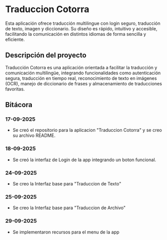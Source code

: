 # Traduccion Cotorra
Esta aplicación ofrece traducción multilingue con login seguro, traducción de texto, imagen y diccionario. Su diseño es rápido, intuitivo y accesible, facilitando la comunicación en distintos idiomas de forma sencilla y eficiente.
## Descripción del proyecto
Traducción Cotorra es una aplicación orientada a facilitar la traducción y comunicación multilingüe, integrando funcionalidades como autenticación segura, traducción en tiempo real, reconocimiento de texto en imágenes (OCR), manejo de diccionario de frases y almacenamiento de traducciones favoritas.
## Bitácora
### 17-09-2025
- Se creó el repositorio para la aplicacion "Traduccion Cotorra" y se creo su archivo README.
### 18-09-2025
- Se creó la interfaz de Login de la app integrando un boton funcional.
### 24-09-2025
- Se creo la Interfaz base para "Traduccion de Texto"
### 25-09-2025
- Se creo la Interfaz  base para "Traduccion de Archivo"
### 29-09-2025
- Se implementaron recursos para el menu de la app

